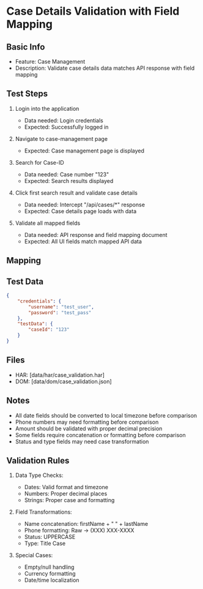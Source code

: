 # Case Details Validation with Field Mapping

## Basic Info
- Feature: Case Management
- Description: Validate case details data matches API response with field mapping

## Test Steps
1. Login into the application
   - Data needed: Login credentials
   - Expected: Successfully logged in

2. Navigate to case-management page
   - Expected: Case management page is displayed

3. Search for Case-ID
   - Data needed: Case number "123"
   - Expected: Search results displayed

4. Click first search result and validate case details
   - Data needed: Intercept "/api/cases/*" response
   - Expected: Case details page loads with data

5. Validate all mapped fields
   - Data needed: API response and field mapping document
   - Expected: All UI fields match mapped API data


## Mapping


## Test Data
```json
{
    "credentials": {
        "username": "test_user",
        "password": "test_pass"
    },
    "testData": {
        "caseId": "123"
    }
}
```

## Files
- HAR: [data/har/case_validation.har]
- DOM: [data/dom/case_validation.json]

## Notes
- All date fields should be converted to local timezone before comparison
- Phone numbers may need formatting before comparison
- Amount should be validated with proper decimal precision
- Some fields require concatenation or formatting before comparison
- Status and type fields may need case transformation

## Validation Rules
1. Data Type Checks:
   - Dates: Valid format and timezone
   - Numbers: Proper decimal places
   - Strings: Proper case and formatting

2. Field Transformations:
   - Name concatenation: firstName + " " + lastName
   - Phone formatting: Raw -> (XXX) XXX-XXXX
   - Status: UPPERCASE
   - Type: Title Case

3. Special Cases:
   - Empty/null handling
   - Currency formatting
   - Date/time localization 